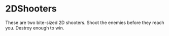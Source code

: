 # 2DShooters
These are two bite-sized 2D shooters. Shoot the enemies before they reach you. Destroy enough to win.
